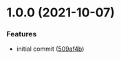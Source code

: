 # 1.0.0 (2021-10-07)


### Features

* initial commit ([509af4b](https://github.com/growthatco/growthatpkgs/commit/509af4b81ada18781aa8ca34c00630eb78cbb303))
